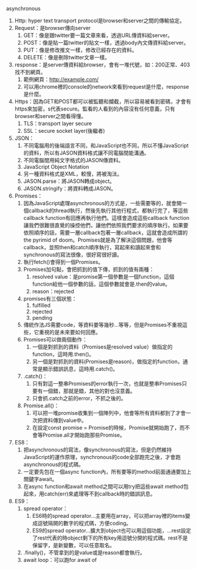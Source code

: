 asynchronous
1. Http: hyper text transport protocol是browser和server之間的傳輸協定。
2. Request：是browser傳向server
   1. GET：像是跟twitter要一篇文章來看，透過URL傳資料給server。
   2. POST：像是貼一篇twitter的貼文一樣，透過body內文傳資料給server。
   3. PUT：像是修改推文一樣，修改已經存在的資料。
   4. DELETE：像是刪除twitter文章一樣。
3. response：是server傳資料給browser，會有一堆代號，如：200正常、403找不到網頁。
   1. 範例網頁：http://example.com/
   2. 可以用chrome裡的console的network來看到request是什麼，response是什麼。
4. Https：因為GET和POST都可以被監聽和攔截，所以容易被看到密碼，才會有https來加密，s代表secure。監看的人看到的內容沒有任何意義，只有browser和server之間看得懂。
   1. TLS：transport layer secure
   2. SSL：secure socket layer(後繼者)
5. JSON：
   1. 不同電腦用的後端語言不同，和JavaScript也不同，所以不懂JavaScript的資料，所以有JASON資料格式讓不同電腦間能溝通。
   2. 不同電腦間用純文字格式的JASON傳資料。
   3. JavaScript Object Notation
   4. 另一種資料格式是XML，較慢，將被淘汰。
   5. JASON.parse：將JASON轉成object。
   6. JASON.stringify：將資料轉成JASON。
6. Promises：
   1. 因為JavaScript處理asynchronous的方式是，一些需要等的，就會開一個callback的thread執行，然後先執行其他行程式，都執行完了，等這些callback function有回應再執行他們。這樣會造成這些callback function讓我們很難很直覺的操控他們，讓他們依照我們要求的順序執行。如果要依照順序的話，需要一層callback包著一層callback，這就會造成所謂的the pyrimid of doom。Promises就是為了解決這個問題，他會等callback，並照then和catch順序執行，寫起來和讀起來會和synchronous的寫法很像，很好寫很好讀。
   2. 執行fetch()會得到一個Promises。
   3. Promises加句點，會把抓到的值下傳，抓到的值有兩種：
      1. resolved value：是promise第一個參數是一個function，這個function給他一個參數的話，這個參數就會是.then的value。
      2. reason：rejected
   4. promises有三個狀態：
      1. fulfilled
      2. rejected
      3. pending
   5. 傳統作法JS需要code，等資料要等幾秒...等等，但是Promises不重視這些，它重視的是未來要如何回應。
   6. Promises可以做兩個動作：
      1. 一個是對抓到的資料（Promises是resolved value）做指定的function，這時用.then()。
      2. 另一個是對抓到的資料(Promises是reason)，做指定的function，通常是顯示錯誤訊息，這時用.catch()。
   7. .catch()：
      1. 只有對這一整串Promises的error執行一次，也就是整串Promises只要有一個錯，那就是錯，其他的對也沒意義。
      2. 只會抓.catch之前的error，不抓之後的。
   8. Promise.all()：
      1. 可以把一堆promise收集到一個陣列中，他會等所有資料都到了才會一次把資料傳到value中。
      2. 在設定const promise = Promise的時候，Promise就開始跑了，而不會等Promise.all才開始跑那些Promise。
7. ES8：
   1. 把asynchronous的寫法，像synchronous的寫法，但是仍然維持JavaScript的運作原理，synchronous的code全部跑完之後，才會跑asynchronous的程式碼。
   2. 一定要先包在一個async function內，所有要等的method前面通通要加上關鍵字await。
   3. 在async function和await method之間可以用try把這些await method包起來，用catch(err)來處理等不到callback時的錯誤訊息。
8. ES9：
   1. spread operator：
      1. ES6時的spread operator...主要用在array，可以把array裡的items變成逗號隔開的數字的程式碼，方便coding。
      2. ES9的spread operator...擴大到object也可以用這個功能，...rest設定了rest代表的時object剩下的所有key用逗號分開的程式碼。rest不是保留字，是新變數，可以任意取名。
   2. .finally()，不管拿到的是value或是reason都會執行。
   3. await loop：可以跑for await of